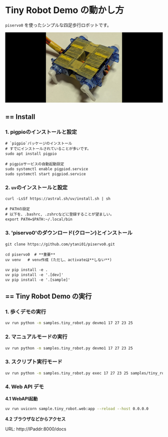 # Tiny Robot Demo の動かし方

`piservo0` を使ったシンプルな四足歩行ロボットです。

![Tiny Robot](tiny_robot1.jpg)

## == Install 

### 1. pigpioのインストールと設定

```
# `pigpio`パッケージのインストール
# すでにインストールされていることが多いです。
sudo apt install pigpio

# pigpioサービスの自動起動設定
sudo systemctl enable pigpiod.service
sudo systemctl start pigpiod.service
```


### 2. `uv`のインストールと設定

```
curl -LsSf https://astral.sh/uv/install.sh | sh

# PATHの設定
# 以下を、.bashrc, .zshrcなどに登録することが望ましい。
export PATH=$PATH:~/.local/bin
```


### 3. 'piservo0'のダウンロード(クローン)とインストール

```
git clone https://github.com/ytani01/piservo0.git

cd piservo0  # **重要**
uv venv   # venv作成 (ただし、activateは**しない**)

uv pip install -e .
uv pip install -e '.[dev]'
uv pip install -e '.[sample]'
```


## == Tiny Robot Demo の実行

### 1. 歩くデモの実行

``` bash
uv run python -m samples.tiny_robot.py devmo1 17 27 23 25
```

### 2. マニュアルモードの実行

``` bash
uv run python -m samples.tiny_robot.py devmo1 17 27 23 25
```

### 3. スクリプト実行モード

``` bash
uv run python -m samples.tiny_robot.py exec 17 27 23 25 samples/tiny_robot/script2-hi.txt
```

### 4. Web API デモ

**4.1 WebAPI起動**

``` bash
uv run uvicorn sample.tiny_robot.web:app --reload --host 0.0.0.0
```

**4.2 ブラウザなどからアクセス**

URL: http://IPaddr:8000/docs
